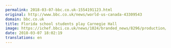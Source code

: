 ```yaml
---
permalink: 2018-03-07-bbc.co.uk-1554191123.html
original: http://www.bbc.co.uk/news/world-us-canada-43309543
domain: bbc.co.uk
title: Florida school students play Carnegie Hall
image: https://ichef.bbci.co.uk/news/1024/branded_news/8296/production/_100303433_p060dc3v.jpg
date: 2018-03-07 18:02:19
translations: en
---
```


